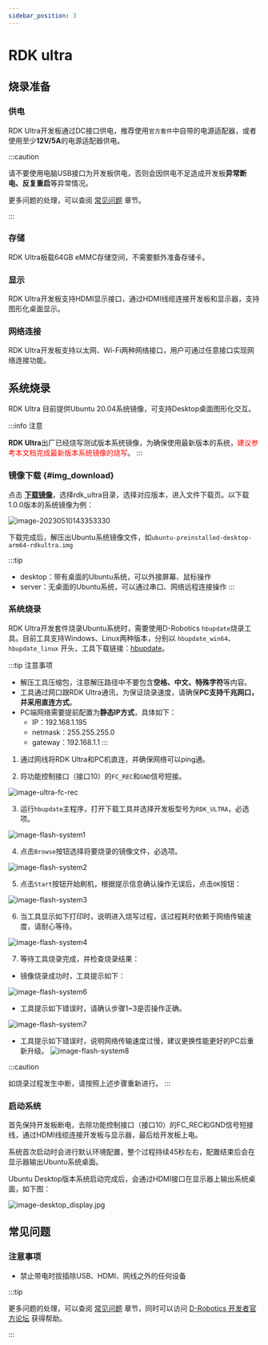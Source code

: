 ```yaml
---
sidebar_position: 3
---
```


# RDK ultra




## 烧录准备

### **供电**


RDK Ultra开发板通过DC接口供电，推荐使用`官方套件`中自带的电源适配器，或者使用至少**12V/5A**的电源适配器供电。



:::caution

请不要使用电脑USB接口为开发板供电，否则会因供电不足造成开发板**异常断电、反复重启**等异常情况。

更多问题的处理，可以查阅 [常见问题](../../08_FAQ/01_hardware_and_system.md) 章节。

:::



### **存储** 

RDK Ultra板载64GB eMMC存储空间，不需要额外准备存储卡。


### **显示** 


RDK Ultra开发板支持HDMI显示接口，通过HDMI线缆连接开发板和显示器，支持图形化桌面显示。


### **网络连接**


RDK Ultra开发板支持以太网、Wi-Fi两种网络接口，用户可通过任意接口实现网络连接功能。




## 系统烧录


RDK Ultra 目前提供Ubuntu 20.04系统镜像，可支持Desktop桌面图形化交互。

:::info 注意

**RDK Ultra**出厂已经烧写测试版本系统镜像，为确保使用最新版本的系统，<font color='Red'>建议参考本文档完成最新版本系统镜像的烧写</font>。
:::

### 镜像下载 {#img_download}



点击 [**下载镜像**](https://archive.d-robotics.cc/downloads/os_images)，选择rdk_ultra目录，选择对应版本，进入文件下载页。以下载1.0.0版本的系统镜像为例：

![image-20230510143353330](../../../static/img/01_Quick_start/image/install_os/20231010120539.png)

下载完成后，解压出Ubuntu系统镜像文件，如`ubuntu-preinstalled-desktop-arm64-rdkultra.img`


:::tip

- desktop：带有桌面的Ubuntu系统，可以外接屏幕、鼠标操作
- server：无桌面的Ubuntu系统，可以通过串口、网络远程连接操作
:::



### 系统烧录



RDK Ultra开发套件烧录Ubuntu系统时，需要使用D-Robotics `hbupdate`烧录工具。目前工具支持Windows、Linux两种版本，分别以 `hbupdate_win64`、 `hbupdate_linux` 开头，工具下载链接：[hbupdate](https://archive.d-robotics.cc/downloads/hbupdate/)。

:::tip 注意事项

  - 解压工具压缩包，注意解压路径中不要包含**空格、中文、特殊字符**等内容。
  - 工具通过网口跟RDK Ultra通讯，为保证烧录速度，请确保**PC支持千兆网口，并采用直连方式**。
  - PC端网络需要提前配置为**静态IP方式**，具体如下：
    - IP：192.168.1.195
    - netmask：255.255.255.0
    - gateway：192.168.1.1
:::

1. 通过网线将RDK Ultra和PC机直连，并确保网络可以ping通。

2. 将功能控制接口（接口10）的`FC_REC`和`GND`信号短接。

![image-ultra-fc-rec](../../../static/img/01_Quick_start/image/install_os/image-ultra-fc-rec.jpg)


3. 运行`hbupdate`主程序，打开下载工具并选择开发板型号为`RDK_ULTRA`，必选项。

![image-flash-system1](../../../static/img/01_Quick_start/image/install_os/image-rdk-ultra-system1.jpg)

4. 点击`Browse`按钮选择将要烧录的镜像文件，必选项。

![image-flash-system2](../../../static/img/01_Quick_start/image/install_os/image-rdk-ultra-system2.jpg)

5. 点击`Start`按钮开始刷机，根据提示信息确认操作无误后，点击`OK`按钮：

![image-flash-system3](../../../static/img/01_Quick_start/image/install_os/image-system-download3.jpg)

6. 当工具显示如下打印时，说明进入烧写过程，该过程耗时依赖于网络传输速度，请耐心等待。

![image-flash-system4](../../../static/img/01_Quick_start/image/install_os/image-rdk-ultra-system4.jpg)

7. 等待工具烧录完成，并检查烧录结果：

- 镜像烧录成功时，工具提示如下：

![image-flash-system6](../../../static/img/01_Quick_start/image/install_os/image-rdk-ultra-system6.png)

- 工具提示如下错误时，请确认步骤1~3是否操作正确。

![image-flash-system7](../../../static/img/01_Quick_start/image/install_os/image-rdk-ultra-system7.png)

- 工具提示如下错误时，说明网络传输速度过慢，建议更换性能更好的PC后重新升级。
  ![image-flash-system8](../../../static/img/01_Quick_start/image/install_os/image-rdk-ultra-system8.jpg)




:::caution

如烧录过程发生中断，请按照上述步骤重新进行。
:::



### 启动系统



首先保持开发板断电，去除功能控制接口（接口10）的FC_REC和GND信号短接线，通过HDMI线缆连接开发板与显示器，最后给开发板上电。

系统首次启动时会进行默认环境配置，整个过程持续45秒左右，配置结束后会在显示器输出Ubuntu系统桌面。






Ubuntu Desktop版本系统启动完成后，会通过HDMI接口在显示器上输出系统桌面，如下图：

![image-desktop_display.jpg](../../../static/img/01_Quick_start/image/install_os/image-desktop_display.jpg)

## **常见问题**  



### **注意事项**

- 禁止带电时拔插除USB、HDMI、网线之外的任何设备


:::tip

更多问题的处理，可以查阅 [常见问题](../../08_FAQ/01_hardware_and_system.md) 章节，同时可以访问 [D-Robotics 开发者官方论坛](https://developer.d-robotics.cc/forum) 获得帮助。

:::